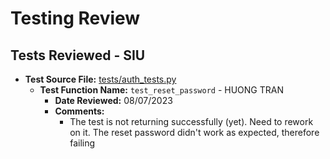 # Testing Review

## Tests Reviewed - SIU

- **Test Source File:** [tests/auth_tests.py](../../tests/auth_tests.py)
  - **Test Function Name:** `test_reset_password` - HUONG TRAN
    - **Date Reviewed:** 08/07/2023
    - **Comments:**
      - The test is not returning successfully (yet). Need to rework on it. The reset password didn't work as expected, therefore failing
      
